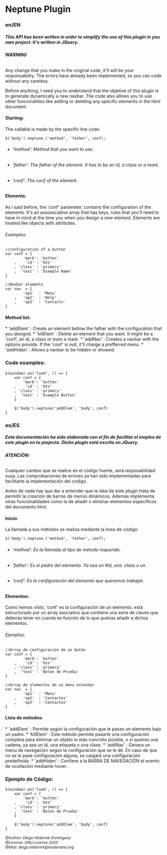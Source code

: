# **Neptune Plugin**

### en/EN

##### This API has been written in order to simplify the use of this plugin in you own project. It's written in JQuery.

###### **WARNING**

<p>
   Any change that you make in the original code, it'll will be your responsability. The errors have already been implemented, so you can code without any careless.

   Before anything, I need you to understand that the objetive of this plugin is to generate dynamically a new navbar. The code also allows you to use other funcionalities like adding or deleting any specific elements in the html document. 
</p>

#### **Starting:**

The callable is made by the specific line code:

    $('body').neptune.('method', 'father', conf);
* ###### 'method': Method that you want to use.
* ###### 'father': The father of the element. It has to be an id, a class or a mark.
* ###### 'conf': The conf of the element.

#### **Elements:**

<p>
    As i said before, the 'conf' parameter, contains the configuration of the elements. It's an assossciative array that has keys, rules that you'll need to have in mind at the time you when you design a new element. Elements are treated like objects with attributes.
</p>

###### Examples:


```
//configuration of a button 
var conf = {
        'mark': 'button'
    ,    'id' : 'btn'
    , 'class' : 'primary'
    ,  'text' : 'Example Name'
}

//Navbar elements
var nav  = {
        'op1'  : 'Menu'
    ,   'op2'  : 'Help'
    ,   'op3'  : 'Contacts'
}
```

#### **Method list:**

<p>
* 'addElem' : Create an element bellow the father with the configuration that you designd. 
* 'killElem' : Delete an element that you want. It might be a 'conf', an id, a class or even a mark.
* 'addNav' : Creates a navbar with the options provide. If the 'conf' is null, it'll charge a prefferred menu.
* 'addHiden' : Allows a navbar to be hidden or showed.
</p>

### Code examples:

```
$(window).on('load', () => {
    var conf = {
        'mark': 'button'
    ,    'id' : 'btn'
    , 'class' : 'primary'
    ,  'text' : 'Example Button'
    }
    
    $('body').neptune('addElem', 'body', conf)
}
```

### es/ES

##### Esta documentación ha sido elaborada con el fin de facilitar el empleo de este plugin en tu projecto. Dicho plugin está escrito en JQuery. 

###### **ATENCIÓN:** 

<p>
Cualquier cambio que se realice en el código fuente, será resposabilidad suya. Las comprobaciones de errores ya han sido implementadas para facilitarte la implementación del codigo.

Antes de nada hay que dar a entender que la idea de este plugin trata de permitir la creación de barras de menús dinámicos. Además implementa otras funcionalidades como la de añadir o eliminar elementos específicos del documento html.
</p>

#### **Inicio:**

La llamada a sus métodos se realiza mediante la línea de código:

    $('body').neptune.('method', 'father', conf);
* ###### 'method': Es la llamada al tipo de método requerido.
* ###### 'father': Es el padre del elemento. Ya sea un #id, una .class o un <etiqueta>.
* ###### 'conf': Es la configuración del elemento que queremos trabajar.

#### **Elementos**:

<p>
 Como hemos visto, 'conf' es la configuración de un elemento, está estructurado por un array asociativo que contiene una serie de claves que deberás tener en cuenta en función de lo que quieras añadir a dichos elementos.
</p>

###### Ejemplos:


```
//Array de configuración de un botón 
var conf = {
        'mark': 'button'
    ,    'id' : 'btn'
    , 'class' : 'primary'
    ,  'text' : 'Botón de Prueba'
}

//Array de elementos de un menu estandar
var nav  = {
        'op1'  : 'Menu'
    ,   'op2'  : 'Contactos'
    ,   'op3'  : 'Contactos'
}
```

#### **Lista de métodos:**

<p>
* 'addElem' : Permite según la configuración que le pases un elemento bajo un padre. 
* 'killElem' : Este método permite pasarle una configuración completa para eliminar un  objeto lo más concreto posible, o si quieres una cadena, ya sea un id, una etiqueta o una clase.
* 'addNav' : Genera un menu de navegación según la configuración que se le dé. En caso de que no se le pase configuración alguna, se cargará una configuración predefinida.
* 'addHiden' : Confiere a la BARRA DE NAVEGACIÓN el evento de ocultación mediante hover.
</p>

### Ejemplo de Código:

```
$(window).on('load', () => {
    var conf = {
        'mark': 'button'
    ,    'id' : 'btn'
    , 'class' : 'primary'
    ,  'text' : 'Boton de Prueba'
    }
    
    $('body').neptune('addElem', 'body', conf)
}
```

<address style='font-size: 12px'>
    @Author: Diego Hilderink Domínguez <br>
    @License: GNU License 2020 <br>
    @Mail: diego.hilderink@iesdonana.org
</address>
